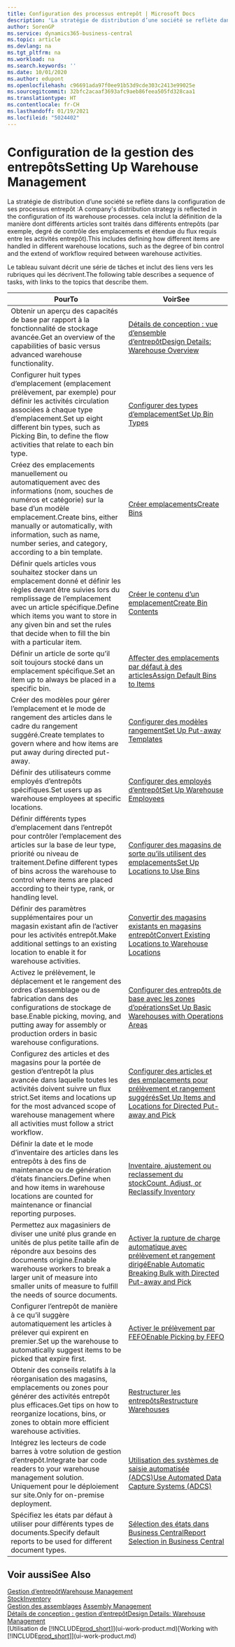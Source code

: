 ```yaml
---
title: Configuration des processus entrepôt | Microsoft Docs
description: 'La stratégie de distribution d’une société se reflète dans la configuration de ses processus entrepôt : cela inclut la définition de la manière dont différents articles sont traités dans différents entrepôts (par exemple, degré de contrôle des emplacements et étendue du flux requis entre les activités entrepôt).'
author: SorenGP
ms.service: dynamics365-business-central
ms.topic: article
ms.devlang: na
ms.tgt_pltfrm: na
ms.workload: na
ms.search.keywords: ''
ms.date: 10/01/2020
ms.author: edupont
ms.openlocfilehash: c96691ada97f0ee91b53d9cde303c2413e99025e
ms.sourcegitcommit: 32bfc2acaaf3693afc9aeb86feea505fd328caa1
ms.translationtype: HT
ms.contentlocale: fr-CH
ms.lasthandoff: 01/19/2021
ms.locfileid: "5024402"
---
```

# <a name="setting-up-warehouse-management"></a><span data-ttu-id="af029-104">Configuration de la gestion des entrepôts</span><span class="sxs-lookup"><span data-stu-id="af029-104">Setting Up Warehouse Management</span></span>
<span data-ttu-id="af029-105">La stratégie de distribution d’une société se reflète dans la configuration de ses processus entrepôt :</span><span class="sxs-lookup"><span data-stu-id="af029-105">A company's distribution strategy is reflected in the configuration of its warehouse processes.</span></span> <span data-ttu-id="af029-106">cela inclut la définition de la manière dont différents articles sont traités dans différents entrepôts (par exemple, degré de contrôle des emplacements et étendue du flux requis entre les activités entrepôt).</span><span class="sxs-lookup"><span data-stu-id="af029-106">This includes defining how different items are handled in different warehouse locations, such as the degree of bin control and the extend of workflow required between warehouse activities.</span></span>  

 <span data-ttu-id="af029-107">Le tableau suivant décrit une série de tâches et inclut des liens vers les rubriques qui les décrivent.</span><span class="sxs-lookup"><span data-stu-id="af029-107">The following table describes a sequence of tasks, with links to the topics that describe them.</span></span>   

|<span data-ttu-id="af029-108">**Pour**</span><span class="sxs-lookup"><span data-stu-id="af029-108">**To**</span></span>|<span data-ttu-id="af029-109">**Voir**</span><span class="sxs-lookup"><span data-stu-id="af029-109">**See**</span></span>|  
|------------|-------------|  
|<span data-ttu-id="af029-110">Obtenir un aperçu des capacités de base par rapport à la fonctionnalité de stockage avancée.</span><span class="sxs-lookup"><span data-stu-id="af029-110">Get an overview of the capabilities of basic versus advanced warehouse functionality.</span></span>|[<span data-ttu-id="af029-111">Détails de conception : vue d’ensemble d’entrepôt</span><span class="sxs-lookup"><span data-stu-id="af029-111">Design Details: Warehouse Overview</span></span>](design-details-warehouse-overview.md)|  
|<span data-ttu-id="af029-112">Configurer huit types d’emplacement (emplacement prélèvement, par exemple) pour définir les activités circulation associées à chaque type d’emplacement.</span><span class="sxs-lookup"><span data-stu-id="af029-112">Set up eight different bin types, such as Picking Bin, to define the flow activities that relate to each bin type.</span></span>|[<span data-ttu-id="af029-113">Configurer des types d’emplacement</span><span class="sxs-lookup"><span data-stu-id="af029-113">Set Up Bin Types</span></span>](warehouse-how-to-set-up-bin-types.md)|  
|<span data-ttu-id="af029-114">Créez des emplacements manuellement ou automatiquement avec des informations (nom, souches de numéros et catégorie) sur la base d’un modèle emplacement.</span><span class="sxs-lookup"><span data-stu-id="af029-114">Create bins, either manually or automatically, with information, such as name, number series, and category, according to a bin template.</span></span>|[<span data-ttu-id="af029-115">Créer emplacements</span><span class="sxs-lookup"><span data-stu-id="af029-115">Create Bins</span></span>](warehouse-how-to-create-individual-bins.md)|  
|<span data-ttu-id="af029-116">Définir quels articles vous souhaitez stocker dans un emplacement donné et définir les règles devant être suivies lors du remplissage de l’emplacement avec un article spécifique.</span><span class="sxs-lookup"><span data-stu-id="af029-116">Define which items you want to store in any given bin and set the rules that decide when to fill the bin with a particular item.</span></span>|[<span data-ttu-id="af029-117">Créer le contenu d’un emplacement</span><span class="sxs-lookup"><span data-stu-id="af029-117">Create Bin Contents</span></span>](warehouse-how-to-set-up-bin-contents.md)|  
|<span data-ttu-id="af029-118">Définir un article de sorte qu’il soit toujours stocké dans un emplacement spécifique.</span><span class="sxs-lookup"><span data-stu-id="af029-118">Set an item up to always be placed in a specific bin.</span></span>|[<span data-ttu-id="af029-119">Affecter des emplacements par défaut à des articles</span><span class="sxs-lookup"><span data-stu-id="af029-119">Assign Default Bins to Items</span></span>](warehouse-how-to-assign-default-bins-to-items.md)|
|<span data-ttu-id="af029-120">Créer des modèles pour gérer l’emplacement et le mode de rangement des articles dans le cadre du rangement suggéré.</span><span class="sxs-lookup"><span data-stu-id="af029-120">Create templates to govern where and how items are put away during directed put-away.</span></span>|[<span data-ttu-id="af029-121">Configurer des modèles rangement</span><span class="sxs-lookup"><span data-stu-id="af029-121">Set Up Put-away Templates</span></span>](warehouse-how-to-set-up-put-away-templates.md)|
|<span data-ttu-id="af029-122">Définir des utilisateurs comme employés d’entrepôts spécifiques.</span><span class="sxs-lookup"><span data-stu-id="af029-122">Set users up as warehouse employees at specific locations.</span></span>|[<span data-ttu-id="af029-123">Configurer des employés d’entrepôt</span><span class="sxs-lookup"><span data-stu-id="af029-123">Set Up Warehouse Employees</span></span>](warehouse-how-to-set-up-warehouse-employees.md)|
|<span data-ttu-id="af029-124">Définir différents types d’emplacement dans l’entrepôt pour contrôler l’emplacement des articles sur la base de leur type, priorité ou niveau de traitement.</span><span class="sxs-lookup"><span data-stu-id="af029-124">Define different types of bins across the warehouse to control where items are placed according to their type, rank, or handling level.</span></span>|[<span data-ttu-id="af029-125">Configurer des magasins de sorte qu’ils utilisent des emplacements</span><span class="sxs-lookup"><span data-stu-id="af029-125">Set Up Locations to Use Bins</span></span>](warehouse-how-to-set-up-locations-to-use-bins.md)|
|<span data-ttu-id="af029-126">Définir des paramètres supplémentaires pour un magasin existant afin de l’activer pour les activités entrepôt.</span><span class="sxs-lookup"><span data-stu-id="af029-126">Make additional settings to an existing location to enable it for warehouse activities.</span></span>|[<span data-ttu-id="af029-127">Convertir des magasins existants en magasins entrepôt</span><span class="sxs-lookup"><span data-stu-id="af029-127">Convert Existing Locations to Warehouse Locations</span></span>](warehouse-how-to-convert-existing-locations-to-warehouse-locations.md)|
|<span data-ttu-id="af029-128">Activez le prélèvement, le déplacement et le rangement des ordres d’assemblage ou de fabrication dans des configurations de stockage de base.</span><span class="sxs-lookup"><span data-stu-id="af029-128">Enable picking, moving, and putting away for assembly or production orders in basic warehouse configurations.</span></span>|[<span data-ttu-id="af029-129">Configurer des entrepôts de base avec les zones d’opérations</span><span class="sxs-lookup"><span data-stu-id="af029-129">Set Up Basic Warehouses with Operations Areas</span></span>](warehouse-how-to-set-up-basic-warehouses-with-operations-areas.md)|  
|<span data-ttu-id="af029-130">Configurez des articles et des magasins pour la portée de gestion d’entrepôt la plus avancée dans laquelle toutes les activités doivent suivre un flux strict.</span><span class="sxs-lookup"><span data-stu-id="af029-130">Set items and locations up for the most advanced scope of warehouse management where all activities must follow a strict workflow.</span></span>|[<span data-ttu-id="af029-131">Configurer des articles et des emplacements pour prélèvement et rangement suggérés</span><span class="sxs-lookup"><span data-stu-id="af029-131">Set Up Items and Locations for Directed Put-away and Pick</span></span>](warehouse-how-to-set-up-items-for-directed-put-away-and-pick.md)|  
|<span data-ttu-id="af029-132">Définir la date et le mode d’inventaire des articles dans les entrepôts à des fins de maintenance ou de génération d’états financiers.</span><span class="sxs-lookup"><span data-stu-id="af029-132">Define when and how items in warehouse locations are counted for maintenance or financial reporting purposes.</span></span>|[<span data-ttu-id="af029-133">Inventaire, ajustement ou reclassement du stock</span><span class="sxs-lookup"><span data-stu-id="af029-133">Count, Adjust, or Reclassify Inventory</span></span>](inventory-how-count-adjust-reclassify.md)|
|<span data-ttu-id="af029-134">Permettez aux magasiniers de diviser une unité plus grande en unités de plus petite taille afin de répondre aux besoins des documents origine.</span><span class="sxs-lookup"><span data-stu-id="af029-134">Enable warehouse workers to break a larger unit of measure into smaller units of measure to fulfill the needs of source documents.</span></span>|[<span data-ttu-id="af029-135">Activer la rupture de charge automatique avec prélèvement et rangement dirigé</span><span class="sxs-lookup"><span data-stu-id="af029-135">Enable Automatic Breaking Bulk with Directed Put-away and Pick</span></span>](warehouse-enable-automatic-breaking-bulk-with-directed-put-away-and-pick.md)|  
|<span data-ttu-id="af029-136">Configurer l’entrepôt de manière à ce qu’il suggère automatiquement les articles à prélever qui expirent en premier.</span><span class="sxs-lookup"><span data-stu-id="af029-136">Set up the warehouse to automatically suggest items to be picked that expire first.</span></span>|[<span data-ttu-id="af029-137">Activer le prélèvement par FEFO</span><span class="sxs-lookup"><span data-stu-id="af029-137">Enable Picking by FEFO</span></span>](warehouse-picking-by-fefo.md)|
|<span data-ttu-id="af029-138">Obtenir des conseils relatifs à la réorganisation des magasins, emplacements ou zones pour générer des activités entrepôt plus efficaces.</span><span class="sxs-lookup"><span data-stu-id="af029-138">Get tips on how to reorganize locations, bins, or zones to obtain more efficient warehouse activities.</span></span>|[<span data-ttu-id="af029-139">Restructurer les entrepôts</span><span class="sxs-lookup"><span data-stu-id="af029-139">Restructure Warehouses</span></span>](warehouse-how-to-restructure-warehouses.md)|
|<span data-ttu-id="af029-140">Intégrez les lecteurs de code barres à votre solution de gestion d’entrepôt.</span><span class="sxs-lookup"><span data-stu-id="af029-140">Integrate bar code readers to your warehouse management solution.</span></span> <span data-ttu-id="af029-141">Uniquement pour le déploiement sur site.</span><span class="sxs-lookup"><span data-stu-id="af029-141">Only for on-premise deployment.</span></span>|[<span data-ttu-id="af029-142">Utilisation des systèmes de saisie automatisée (ADCS)</span><span class="sxs-lookup"><span data-stu-id="af029-142">Use Automated Data Capture Systems (ADCS)</span></span>](warehouse-use-automated-data-capture-systems-adcs.md)|
|<span data-ttu-id="af029-143">Spécifiez les états par défaut à utiliser pour différents types de documents.</span><span class="sxs-lookup"><span data-stu-id="af029-143">Specify default reports to be used for different document types.</span></span>|[<span data-ttu-id="af029-144">Sélection des états dans Business Central</span><span class="sxs-lookup"><span data-stu-id="af029-144">Report Selection in Business Central</span></span>](across-report-selections.md)|

## <a name="see-also"></a><span data-ttu-id="af029-145">Voir aussi</span><span class="sxs-lookup"><span data-stu-id="af029-145">See Also</span></span>  
[<span data-ttu-id="af029-146">Gestion d’entrepôt</span><span class="sxs-lookup"><span data-stu-id="af029-146">Warehouse Management</span></span>](warehouse-manage-warehouse.md)  
[<span data-ttu-id="af029-147">Stock</span><span class="sxs-lookup"><span data-stu-id="af029-147">Inventory</span></span>](inventory-manage-inventory.md)  
<span data-ttu-id="af029-148">[Gestion des assemblages](assembly-assemble-items.md)  </span><span class="sxs-lookup"><span data-stu-id="af029-148">[Assembly Management](assembly-assemble-items.md)  </span></span>  
[<span data-ttu-id="af029-149">Détails de conception : gestion d’entrepôt</span><span class="sxs-lookup"><span data-stu-id="af029-149">Design Details: Warehouse Management</span></span>](design-details-warehouse-management.md)  
<span data-ttu-id="af029-150">[Utilisation de [!INCLUDE[prod_short](includes/prod_short.md)]](ui-work-product.md)</span><span class="sxs-lookup"><span data-stu-id="af029-150">[Working with [!INCLUDE[prod_short](includes/prod_short.md)]](ui-work-product.md)</span></span>
